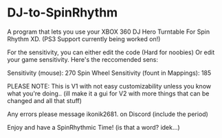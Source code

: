 # DJ-to-SpinRhythm
A program that lets you use your XBOX 360 DJ Hero Turntable For Spin Rhythm XD.
(PS3 Support currently being worked on!)

For the sensitivity, you can either edit the code (Hard for noobies)
Or edit your game sensitivity. Here's the reccomended sens:

Sensitivity (mouse): 270
Spin Wheel Sensitivity (fount in Mappings): 185

PLEASE NOTE: This is V1 with not easy customizability unless you know what you're doing..
(ill make it a gui for V2 with more things that can be changed and all that stuff)

Any errors please message ikonik2681. on Discord (include the period)

Enjoy and have a SpinRhythmic Time! (is that a word? idek...)
